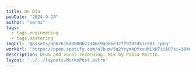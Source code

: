 ```yaml
---
title: Un Día
pubDate: "2024-9-24"
author: "verni"
tags:
  - tags.engineering
  - tags.mastering
imgUrl: '@assets/ab67616d0000b27346c9ad86e37ff9f82d51ce01.jpeg'
workUrl: 'https://open.spotify.com/album/5q2YrymkOfxvuMLkH7iiA0?si=304niwHgQqW0GEE66QIapg'
description: Drum and vocal recording. Mix by Pablo Martín.
layout: '../../layouts/WorksPost.astro'
---
```


